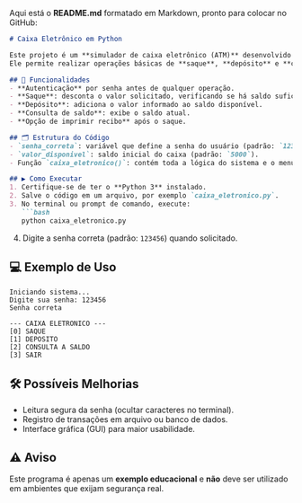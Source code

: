 Aqui está o **README.md** formatado em Markdown, pronto para colocar no GitHub:

````markdown
# Caixa Eletrônico em Python

Este projeto é um **simulador de caixa eletrônico (ATM)** desenvolvido em Python.  
Ele permite realizar operações básicas de **saque**, **depósito** e **consulta de saldo**, protegidas por uma senha pré-definida.

## 🚀 Funcionalidades
- **Autenticação** por senha antes de qualquer operação.
- **Saque**: desconta o valor solicitado, verificando se há saldo suficiente.
- **Depósito**: adiciona o valor informado ao saldo disponível.
- **Consulta de saldo**: exibe o saldo atual.
- **Opção de imprimir recibo** após o saque.

## 🗂 Estrutura do Código
- `senha_correta`: variável que define a senha do usuário (padrão: `123456`).
- `valor_disponivel`: saldo inicial do caixa (padrão: `5000`).
- Função `caixa_eletronico()`: contém toda a lógica do sistema e o menu de opções.

## ▶️ Como Executar
1. Certifique-se de ter o **Python 3** instalado.
2. Salve o código em um arquivo, por exemplo `caixa_eletronico.py`.
3. No terminal ou prompt de comando, execute:
   ```bash
   python caixa_eletronico.py
````

4. Digite a senha correta (padrão: `123456`) quando solicitado.

## 💻 Exemplo de Uso

```text
Iniciando sistema...
Digite sua senha: 123456
Senha correta

--- CAIXA ELETRONICO ---
[0] SAQUE
[1] DEPOSITO
[2] CONSULTA A SALDO
[3] SAIR
```

## 🛠 Possíveis Melhorias

* Leitura segura da senha (ocultar caracteres no terminal).
* Registro de transações em arquivo ou banco de dados.
* Interface gráfica (GUI) para maior usabilidade.

## ⚠️ Aviso

Este programa é apenas um **exemplo educacional** e **não** deve ser utilizado em ambientes que exijam segurança real.


